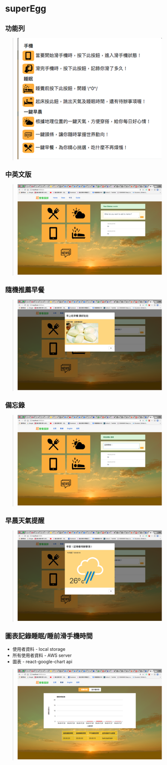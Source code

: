 # superEgg

功能列
-------------
>![GITHUB](https://github.com/william860705/superEgg/blob/master/%E8%9E%A2%E5%B9%95%E5%BF%AB%E7%85%A7%202018-09-26%20%E4%B8%8B%E5%8D%883.29.37.png "git圖示")

中英文版
-------------
>![GITHUB](https://github.com/william860705/superEgg/blob/master/%E8%9E%A2%E5%B9%95%E5%BF%AB%E7%85%A7%202018-09-26%20%E4%B8%8B%E5%8D%883.26.28.png "git圖示")

隨機推薦早餐
-------------
>![GITHUB](https://github.com/william860705/superEgg/blob/master/%E8%9E%A2%E5%B9%95%E5%BF%AB%E7%85%A7%202018-09-26%20%E4%B8%8B%E5%8D%883.26.59.png "git圖示")

備忘錄
-------------
>![GITHUB](https://github.com/william860705/superEgg/blob/master/%E8%9E%A2%E5%B9%95%E5%BF%AB%E7%85%A7%202018-09-26%20%E4%B8%8B%E5%8D%883.27.09.png "git圖示")

早晨天氣提醒
-------------
>![GITHUB](https://github.com/william860705/superEgg/blob/master/%E8%9E%A2%E5%B9%95%E5%BF%AB%E7%85%A7%202018-09-26%20%E4%B8%8B%E5%8D%883.27.36.png "git圖示")

圖表記錄睡眠/睡前滑手機時間
-------------
* 使用者資料 - local storage
* 所有使用者資料 - AWS server
* 圖表 - react-google-chart api
>![GITHUB](https://github.com/william860705/superEgg/blob/master/%E8%9E%A2%E5%B9%95%E5%BF%AB%E7%85%A7%202018-09-26%20%E4%B8%8B%E5%8D%883.29.26.png "git圖示")

